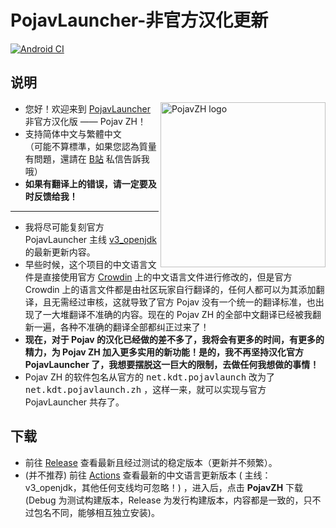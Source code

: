 # PojavLauncher-非官方汉化更新
[![Android CI](https://github.com/HopiHopy/PojavZH/actions/workflows/android.yml/badge.svg)](https://github.com/HopiHopy/PojavZH/actions/workflows/android.yml)
## 说明
<img src="https://github.com/HopiHopy/PojavZH/blob/v3_openjdk/PojavZH.png" align="right" width="264" height="264" alt="PojavZH logo">

* 您好！欢迎来到 [PojavLauncher](https://github.com/PojavLauncherTeam/PojavLauncher) 非官方汉化版 —— Pojav ZH！
* 支持简体中文与繁體中文  
（可能不算標準，如果您認為質量有問題，還請在 [B站](https://space.bilibili.com/2008204513) 私信告訴我哦）  
* **如果有翻译上的错误，请一定要及时反馈给我！**
***
* 我将尽可能复刻官方 PojavLauncher 主线 [v3_openjdk](https://github.com/PojavLauncherTeam/PojavLauncher/tree/v3_openjdk) 的最新更新内容。 
* 早些时候，这个项目的中文语言文件是直接使用官方 [Crowdin](https://crowdin.com/project/pojavlauncher/zh-ZH) 上的中文语言文件进行修改的，但是官方 Crowdin 上的语言文件都是由社区玩家自行翻译的，任何人都可以为其添加翻译，且无需经过审核，这就导致了官方 Pojav 没有一个统一的翻译标准，也出现了一大堆翻译不准确的内容。现在的 Pojav ZH 的全部中文翻译已经被我翻新一遍，各种不准确的翻译全部都纠正过来了！
* **现在，对于 Pojav 的汉化已经做的差不多了，我将会有更多的时间，有更多的精力，为 Pojav ZH 加入更多实用的新功能！是的，我不再坚持汉化官方 PojavLauncher 了，我想要摆脱这一巨大的限制，去做任何我想做的事情！**
* Pojav ZH 的软件包名从官方的 <kbd>net.kdt.pojavlaunch</kbd> 改为了 <kbd>net.kdt.pojavlaunch.zh</kbd> ，这样一来，就可以实现与官方 PojavLauncher 共存了。


## 下载
- 前往 [Release](https://github.com/HopiHopy/PojavZH/releases) 查看最新且经过测试的稳定版本（更新并不频繁）。
- (并不推荐) 前往 [Actions](https://github.com/HopiHopy/PojavZH/actions) 查看最新的中文语言更新版本 ( 主线：v3_openjdk，其他任何支线均可忽略！)
，进入后，点击 **PojavZH** 下载 (Debug 为测试构建版本，Release 为发行构建版本，内容都是一致的，只不过包名不同，能够相互独立安装)。
